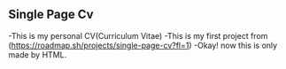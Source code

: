 ## Single Page Cv
-This is my personal CV(Curriculum Vitae)
-This is my first project from (https://roadmap.sh/projects/single-page-cv?fl=1)
-Okay! now this is only made by HTML.
